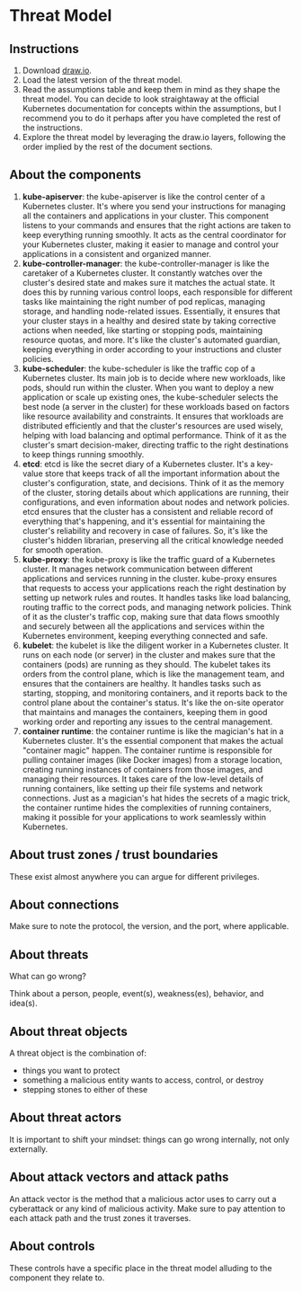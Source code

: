 # Threat Model

## Instructions

1. Download [draw.io](https://www.drawio.com).
2. Load the latest version of the threat model.
3. Read the assumptions table and keep them in mind as they shape the threat model. You can decide to look straightaway at the official Kubernetes documentation for concepts within the assumptions, but I recommend you to do it perhaps after you have completed the rest of the instructions.
4. Explore the threat model by leveraging the draw.io layers, following the order implied by the rest of the document sections.

## About the components

1. **kube-apiserver**: the kube-apiserver is like the control center of a Kubernetes cluster. It's where you send your instructions for managing all the containers and applications in your cluster. This component listens to your commands and ensures that the right actions are taken to keep everything running smoothly. It acts as the central coordinator for your Kubernetes cluster, making it easier to manage and control your applications in a consistent and organized manner.
2. **kube-controller-manager**: the kube-controller-manager is like the caretaker of a Kubernetes cluster. It constantly watches over the cluster's desired state and makes sure it matches the actual state. It does this by running various control loops, each responsible for different tasks like maintaining the right number of pod replicas, managing storage, and handling node-related issues. Essentially, it ensures that your cluster stays in a healthy and desired state by taking corrective actions when needed, like starting or stopping pods, maintaining resource quotas, and more. It's like the cluster's automated guardian, keeping everything in order according to your instructions and cluster policies.
3. **kube-scheduler**: the kube-scheduler is like the traffic cop of a Kubernetes cluster. Its main job is to decide where new workloads, like pods, should run within the cluster. When you want to deploy a new application or scale up existing ones, the kube-scheduler selects the best node (a server in the cluster) for these workloads based on factors like resource availability and constraints. It ensures that workloads are distributed efficiently and that the cluster's resources are used wisely, helping with load balancing and optimal performance. Think of it as the cluster's smart decision-maker, directing traffic to the right destinations to keep things running smoothly.
4. **etcd**: etcd is like the secret diary of a Kubernetes cluster. It's a key-value store that keeps track of all the important information about the cluster's configuration, state, and decisions. Think of it as the memory of the cluster, storing details about which applications are running, their configurations, and even information about nodes and network policies. etcd ensures that the cluster has a consistent and reliable record of everything that's happening, and it's essential for maintaining the cluster's reliability and recovery in case of failures. So, it's like the cluster's hidden librarian, preserving all the critical knowledge needed for smooth operation.
5. **kube-proxy**: the kube-proxy is like the traffic guard of a Kubernetes cluster. It manages network communication between different applications and services running in the cluster. kube-proxy ensures that requests to access your applications reach the right destination by setting up network rules and routes. It handles tasks like load balancing, routing traffic to the correct pods, and managing network policies. Think of it as the cluster's traffic cop, making sure that data flows smoothly and securely between all the applications and services within the Kubernetes environment, keeping everything connected and safe.
6. **kubelet**: the kubelet is like the diligent worker in a Kubernetes cluster. It runs on each node (or server) in the cluster and makes sure that the containers (pods) are running as they should. The kubelet takes its orders from the control plane, which is like the management team, and ensures that the containers are healthy. It handles tasks such as starting, stopping, and monitoring containers, and it reports back to the control plane about the container's status. It's like the on-site operator that maintains and manages the containers, keeping them in good working order and reporting any issues to the central management.
7. **container runtime**: the container runtime is like the magician's hat in a Kubernetes cluster. It's the essential component that makes the actual "container magic" happen. The container runtime is responsible for pulling container images (like Docker images) from a storage location, creating running instances of containers from those images, and managing their resources. It takes care of the low-level details of running containers, like setting up their file systems and network connections. Just as a magician's hat hides the secrets of a magic trick, the container runtime hides the complexities of running containers, making it possible for your applications to work seamlessly within Kubernetes.

## About trust zones / trust boundaries

These exist almost anywhere you can argue for different privileges.

## About connections

Make sure to note the protocol, the version, and the port, where applicable.

## About threats

What can go wrong?

Think about a person, people, event(s), weakness(es), behavior, and idea(s).

## About threat objects

A threat object is the combination of:

- things you want to protect
- something a malicious entity wants to access, control, or destroy
- stepping stones to either of these

## About threat actors

It is important to shift your mindset: things can go wrong internally, not only externally.

## About attack vectors and attack paths

An attack vector is the method that a malicious actor uses to carry out a cyberattack or any kind of malicious activity. Make sure to pay attention to each attack path and the trust zones it traverses.

## About controls

These controls have a specific place in the threat model alluding to the component they relate to.
